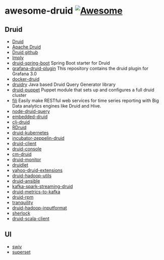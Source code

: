# awesome-druid [![Awesome](https://cdn.rawgit.com/sindresorhus/awesome/d7305f38d29fed78fa85652e3a63e154dd8e8829/media/badge.svg)](https://github.com/sindresorhus/awesome)

## Druid

- [Druid](http://druid.io)
- [Apache Druid](http://druid.apache.org)
- [Druid github](https://github.com/druid-io/druid)
- [Imply](http://imply.io)
- [druid-spring-boot](https://github.com/drtrang/druid-spring-boot) Spring Boot starter for Druid
- [grafana-druid-plugin](https://github.com/grafana-druid-plugin/druidplugin) This repository contains the druid plugin for Grafana 3.0
- [docker-druid](https://github.com/druid-io/docker-druid)
- [druidry](https://github.com/zapr-oss/druidry) Java based Druid Query Generator library
- [druid-puppet](https://github.com/MrAlias/druid) Puppet module that sets up and configures a full druid cluster
- [fili](https://github.com/yahoo/fili) Easily make RESTful web services for time series reporting with Big Data analytics engines like Druid and Hive. 
- [node-druid-query](https://github.com/7eggs/node-druid-query)
- [embedded-druid](https://github.com/eBay/embedded-druid)
- [clj-druid](https://github.com/y42/clj-druid)
- [RDruid](https://github.com/druid-io/RDruid)
- [druid-kubernetes](https://github.com/krallistic/druid-kubernetes)
- [incubator-zeppelin-druid](https://github.com/lorthos/incubator-zeppelin-druid)
- [druid-client](https://github.com/implydata/druid-client)
- [druid-console](https://github.com/druid-io/druid-console)
- [cm-druid](https://github.com/knoguchi/cm-druid)
- [druid-monitor](https://github.com/shrekwang/druid-monitor)
- [druidlet](https://github.com/InferlyticsOSS/druidlet)
- [yahoo-druid-extensions](https://github.com/yahoo/druid-extensions)
- [druid-hadoop-utils](https://github.com/himanshug/druid-hadoop-utils)
- [druid-ansible](https://github.com/imungoma/druid-ansible)
- [kafka-spark-streaming-druid](https://github.com/ramkumarvenkat/kafka-spark-streaming-druid)
- [druid-metrics-to-kafka](https://github.com/quantiply/druid-metrics-to-kafka)
- [druid-rpm](https://github.com/cleberar/druid-rpm)
- [tranquility](https://github.com/druid-io/tranquility)
- [druid-hadoop-inputformat](https://github.com/implydata/druid-hadoop-inputformat)
- [sherlock](https://github.com/yahoo/sherlock)
- [druid-scala-client](https://github.com/daggerrz/druid-scala-client)


## UI
- [swiv](https://github.com/yahoo/swiv)
- [superset](http://superset.apache.org)
